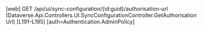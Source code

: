 [web] GET /api/ui/sync-configuration/{id:guid}/authorisation-url  (Dataverse.Api.Controllers.UI.SyncConfigurationController.GetAuthorisationUrl)  [L191–L195] [auth=Authentication.AdminPolicy]

